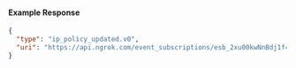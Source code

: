 <!-- Code generated for API Clients. DO NOT EDIT. -->

#### Example Response

```json
{
  "type": "ip_policy_updated.v0",
  "uri": "https://api.ngrok.com/event_subscriptions/esb_2xu00kwNnBdj1f4VATdYeMRXZCf/sources/ip_policy_updated.v0"
}
```
